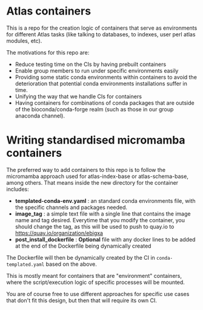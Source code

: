 # Atlas containers

This is a repo for the creation logic of containers that serve as environments for different
Atlas tasks (like talking to databases, to indexes, user perl atlas modules, etc).

The motivations for this repo are:
- Reduce testing time on the CIs by having prebuilt containers
- Enable group members to run under specific environments easily
- Providing some static conda environments within containers to avoid the deterioration
that potential conda environments installations suffer in time.
- Unifying the way that we handle CIs for containers
- Having containers for combinations of conda packages that are outside of the
bioconda/conda-forge realm (such as those in our group anaconda channel).

# Writing standardised micromamba containers

The preferred way to add containers to this repo is to follow the micromamba
approach used for atlas-index-base or atlas-schema-base, among others. That means
inside the new directory for the container includes:

- **templated-conda-env.yaml** : an standard conda environments file, with the specific channels and packages needed.
- **image_tag** : a simple text file with a single line that contains the image name and tag desired. Everytime that you modify the container, you should change the tag, as this will be used to push to quay.io to https://quay.io/organization/ebigxa
- **post_install_dockerfile** : **Optional** file with any docker lines to be added at the end of the Dockerfile being dynamically created

The Dockerfile will then be dynamically created by the CI in `conda-templated.yaml` based on the above.

This is mostly meant for containers that are "environment" containers, where the script/execution logic of specific processes will be mounted.

You are of course free to use different approaches for specific use cases that don't fit this design, but then that will require its own CI.
